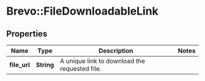 # Brevo::FileDownloadableLink

## Properties
Name | Type | Description | Notes
------------ | ------------- | ------------- | -------------
**file_url** | **String** | A unique link to download the requested file. | 


